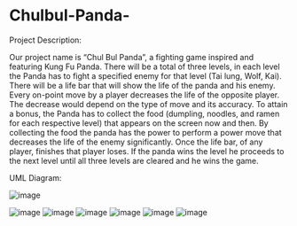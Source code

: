 # Chulbul-Panda-
Project Description:

Our project name is “Chul Bul Panda”, a fighting game inspired and featuring Kung Fu Panda. There will be a total of three levels, in each level the Panda has to fight a specified enemy for that level (Tai lung, Wolf, Kai). There will be a life bar that will show the life of the panda and his enemy. Every on-point move by a player decreases the life of the opposite player. The decrease would depend on the type of move and its accuracy. To attain a bonus, the Panda has to collect the food (dumpling, noodles, and ramen for each respective level) that appears on the screen now and then. By collecting the food the panda has the power to perform a power move that decreases the life of the enemy significantly. Once the life bar, of any player, finishes that player loses. If the panda wins the level he proceeds to the next level until all three levels are cleared and he wins the game.


UML Diagram:

![image](https://github.com/aa05420/Chulbul-Panda-/assets/62726090/88dd5872-2283-44e5-acce-cd4aa8b04269)

![image](https://github.com/aa05420/Chulbul-Panda-/assets/62726090/3feeaa2c-493a-4733-ba43-d5c2215a2198)
![image](https://github.com/aa05420/Chulbul-Panda-/assets/62726090/7bf918fa-460f-4241-acd8-f47647297f07)
![image](https://github.com/aa05420/Chulbul-Panda-/assets/62726090/d857af58-c24d-4023-84df-e4811dfed64f) 
![image](https://github.com/aa05420/Chulbul-Panda-/assets/62726090/3319dd37-46e6-4cd5-9db0-270665aa87f1)
![image](https://github.com/aa05420/Chulbul-Panda-/assets/62726090/1260f882-626a-44e8-8c56-a181c1841766) 
![image](https://github.com/aa05420/Chulbul-Panda-/assets/62726090/55c73fd6-7b65-4aa9-837e-19aafbc8193f)
